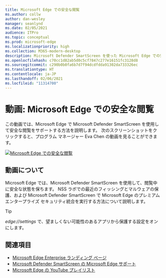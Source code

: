 ```yaml
---
title: Microsoft Edge での安全な閲覧
ms.author: collw
author: dan-wesley
manager: seanlynd
ms.date: 02/05/2021
audience: ITPro
ms.topic: conceptual
ms.prod: microsoft-edge
ms.localizationpriority: high
ms.collection: M365-modern-desktop
description: Microsoft Defender SmartScreen を使った Microsoft Edge での安全な閲覧
ms.openlocfilehash: c70cc1d82ab5d0c5cf7847c277e16151fc3128d8
ms.sourcegitcommit: c290b0b0fa6b7d7f94dcdfdda91302da733326ec
ms.translationtype: HT
ms.contentlocale: ja-JP
ms.lasthandoff: 02/06/2021
ms.locfileid: "11314700"
---
```

# 動画: Microsoft Edge での安全な閲覧

この動画では、Microsoft Edge で Microsoft Defender SmartScreen を使用して安全な閲覧をサポートする方法を説明します。 次のスクリーンショットをクリックすると、プログラム マネージャー Eva Chen の動画を見ることができます。

[![Microsoft Edge での安全な閲覧](media/microsoft-edge-video-security-smartscreen/0.png)](http://www.youtube.com/watch?v=s9kk88SkjLw "Secure browsing on Microsoft Edge")

##  <a name="about-the-video"></a>動画について

Microsoft Edge では、Microsoft Defender SmartScreen を使用して、閲覧中に安全な状態を保ちます。 NSS ラボでの最近のフィッシングとマルウェアの保護、および Microsoft Defender SmartScreen で Microsoft Edge のプレミアム エンタープライズ セキュリティ統合を実行する方法について説明します。

> [!TIP]
> *edge://settings* で、望ましくない可能性のあるアプリから保護する設定をオンにします。

##  <a name="see-also"></a>関連項目

- [Microsoft Edge Enterprise ランディング ページ](https://aka.ms/EdgeEnterprise)
- [Microsoft Defender SmartScreen の Microsoft Edge サポート](microsoft-edge-security-smartscreen.md)
- [Microsoft Edge の YouTube プレイリスト](https://www.youtube.com/playlist?list=PLXtHYVsvn_b-uXh1tMeYpT-0iD8tD3tFy)
